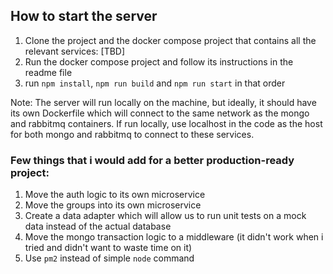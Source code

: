 ## How to start the server
1. Clone the project and the docker compose project that contains all the relevant services: [TBD]
2. Run the docker compose project and follow its instructions in the readme file
4. run `npm install`, `npm run build` and `npm run start` in that order

Note: The server will run locally on the machine, but ideally, it should have its own Dockerfile which
will connect to the same network as the mongo and rabbitmq containers.
If run locally, use localhost in the code as the host for both mongo and rabbitmq to connect
to these services.

### Few things that i would add for a better production-ready project:
1. Move the auth logic to its own microservice
2. Move the groups into its own microservice
3. Create a data adapter which will allow us to run unit tests on a mock data instead of the actual database
4. Move the mongo transaction logic to a middleware (it didn't work when i tried and didn't want to waste time on it)
5. Use ``pm2`` instead of simple ``node`` command